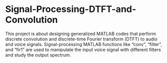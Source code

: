 # Signal-Processing-DTFT-and-Convolution
This project is about designing generalized MATLAB codes that perform discrete convolution and discrete-time Fourier transform (DTFT) to audio and voice signals. Signal-processing MATLAB functions like “conv”, “filter”, and “fir1” are used to manipulate the input voice signal with different filters and study the output spectrum.
